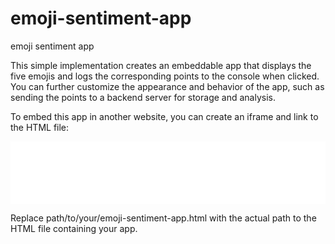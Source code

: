 # emoji-sentiment-app
emoji sentiment app

This simple implementation creates an embeddable app that displays the five emojis and logs the corresponding points to the console when clicked. You can further customize the appearance and behavior of the app, such as sending the points to a backend server for storage and analysis.

To embed this app in another website, you can create an iframe and link to the HTML file:

<iframe src="path/to/your/emoji-sentiment-app.html" width="100%" height="100" frameborder="0" scrolling="no"></iframe>

Replace path/to/your/emoji-sentiment-app.html with the actual path to the HTML file containing your app.
